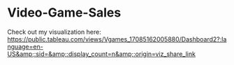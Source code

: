 # Video-Game-Sales
Check out my visualization here: https://public.tableau.com/views/Vgames_17085162005880/Dashboard2?:language=en-US&amp;:sid=&amp;:display_count=n&amp;:origin=viz_share_link
